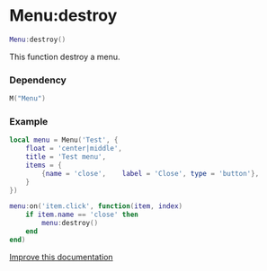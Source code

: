 # Menu:destroy

```lua
Menu:destroy()
```
This function destroy a menu.

### Dependency
```lua
M("Menu")
```

### Example
```lua
local menu = Menu('Test', {
	float = 'center|middle',
	title = 'Test menu',
	items = {
		{name = 'close',    label = 'Close', type = 'button'},
	}
})

menu:on('item.click', function(item, index)
	if item.name == 'close' then
		menu:destroy()
	end
end)
```

[Improve this documentation](https://github.com/esx-framework/esx-framework.github.io/blob/development/docs/es_extended2/client/functions/ui/menu/menudestroy.md)